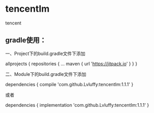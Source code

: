 # tencentIm
tencent

## gradle使用：

一、Project下的build.gradle文件下添加

allprojects {
		repositories {
			...
			maven { url 'https://jitpack.io' }
		}
}

二、Module下的build.gradle文件下添加

dependencies {
	        compile 'com.github.Lvluffy:tencentIm:1.1.1'
}

或者

dependencies {
	        implementation 'com.github.Lvluffy:tencentIm:1.1.1'
}

